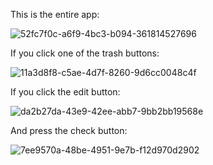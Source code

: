 This is the entire app:

![52fc7f0c-a6f9-4bc3-b094-361814527696](https://user-images.githubusercontent.com/86871383/163360985-97fae5c6-d9c9-4ee5-b107-edc5d1ef116c.jpg)

If you click one of the trash buttons:

![11a3d8f8-c5ae-4d7f-8260-9d6cc0048c4f](https://user-images.githubusercontent.com/86871383/163361118-d1786184-6505-4db3-9d90-12ec0975e813.jpg)

If you click the edit button:

![da2b27da-43e9-42ee-abb7-9bb2bb19568e](https://user-images.githubusercontent.com/86871383/163361433-d1ac3598-a0d6-4c6c-8563-95b5efbc0ab2.jpg)

And press the check button: 

![7ee9570a-48be-4951-9e7b-f12d970d2902](https://user-images.githubusercontent.com/86871383/163361514-a5f95df4-507a-4d34-9cee-d74ebbbfab71.jpg)

